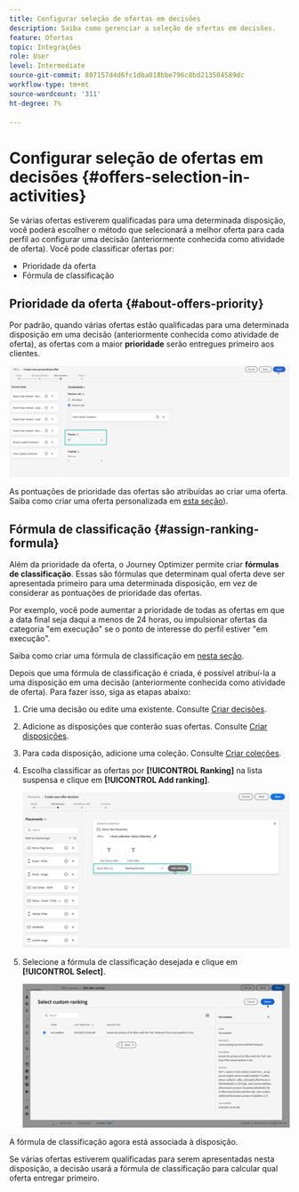 ```yaml
---
title: Configurar seleção de ofertas em decisões
description: Saiba como gerenciar a seleção de ofertas em decisões.
feature: Ofertas
topic: Integrações
role: User
level: Intermediate
source-git-commit: 807157d4d6fc1dba018bbe796c8bd213504589dc
workflow-type: tm+mt
source-wordcount: '311'
ht-degree: 7%

---
```


# Configurar seleção de ofertas em decisões {#offers-selection-in-activities}

Se várias ofertas estiverem qualificadas para uma determinada disposição, você poderá escolher o método que selecionará a melhor oferta para cada perfil ao configurar uma decisão (anteriormente conhecida como atividade de oferta). Você pode classificar ofertas por:
* Prioridade da oferta
* Fórmula de classificação

## Prioridade da oferta {#about-offers-priority}

Por padrão, quando várias ofertas estão qualificadas para uma determinada disposição em uma decisão (anteriormente conhecida como atividade de oferta), as ofertas com a maior **prioridade** serão entregues primeiro aos clientes.

![](../../assets/offer-priority.png)

As pontuações de prioridade das ofertas são atribuídas ao criar uma oferta. Saiba como criar uma oferta personalizada em [esta seção](../offer-library/creating-personalized-offers.md)).

## Fórmula de classificação {#assign-ranking-formula}

Além da prioridade da oferta, o Journey Optimizer permite criar **fórmulas de classificação**. Essas são fórmulas que determinam qual oferta deve ser apresentada primeiro para uma determinada disposição, em vez de considerar as pontuações de prioridade das ofertas.

Por exemplo, você pode aumentar a prioridade de todas as ofertas em que a data final seja daqui a menos de 24 horas, ou impulsionar ofertas da categoria &quot;em execução&quot; se o ponto de interesse do perfil estiver &quot;em execução&quot;.

Saiba como criar uma fórmula de classificação em [nesta seção](../offer-library/create-ranking-formulas.md).

Depois que uma fórmula de classificação é criada, é possível atribuí-la a uma disposição em uma decisão (anteriormente conhecida como atividade de oferta). Para fazer isso, siga as etapas abaixo:

1. Crie uma decisão ou edite uma existente. Consulte [Criar decisões](../offer-activities/create-offer-activities.md).

1. Adicione as disposições que conterão suas ofertas. Consulte [Criar disposições](../offer-library/creating-placements.md).

1. Para cada disposição, adicione uma coleção. Consulte [Criar coleções](../offer-library/creating-collections.md).

1. Escolha classificar as ofertas por **[!UICONTROL Ranking]** na lista suspensa e clique em **[!UICONTROL Add ranking]**.

   ![](../../assets/offer-activity-ranking.png)

1. Selecione a fórmula de classificação desejada e clique em **[!UICONTROL Select]**.

   ![](../../assets/ranking-selection.png)

A fórmula de classificação agora está associada à disposição.

Se várias ofertas estiverem qualificadas para serem apresentadas nesta disposição, a decisão usará a fórmula de classificação para calcular qual oferta entregar primeiro.
